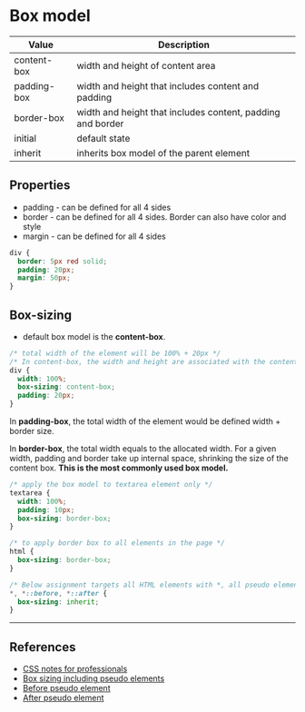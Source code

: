 # Box model

| Value       | Description                                                |
| ----------- | ---------------------------------------------------------- |
| content-box | width and height of content area                           |
| padding-box | width and height that includes content and padding         |
| border-box  | width and height that includes content, padding and border |
| initial     | default state                                              |
| inherit     | inherits box model of the parent element                   |

## Properties

* padding - can be defined for all 4 sides
* border - can be defined for all 4 sides. Border can also have color and style
* margin - can be defined for all 4 sides

```CSS
div {
  border: 5px red solid;
  padding: 20px;
  margin: 50px;
}
```

## Box-sizing

* default box model is the **content-box**.

```CSS
/* total width of the element will be 100% + 20px */
/* In content-box, the width and height are associated with the content only. padding and border alter the total width and height of the element */
div {
  width: 100%;
  box-sizing: content-box;
  padding: 20px;
}
```

In **padding-box**, the total width of the element would be defined width + border size.

In **border-box**, the total width equals to the allocated width. For a given width, padding and border take up internal space, shrinking the size of the content box. **This is the most commonly used box model.**

```CSS
/* apply the box model to textarea element only */
textarea {
  width: 100%;
  padding: 10px;
  box-sizing: border-box;
}

/* to apply border box to all elements in the page */
html {
  box-sizing: border-box;
}

/* Below assignment targets all HTML elements with *, all pseudo elements created before and after with *::before and *:: after. */
*, *::before, *::after {
  box-sizing: inherit;
}
```

---

## References

* [CSS notes for professionals](https://books.goalkicker.com/CSSBook/)
* [Box sizing including pseudo elements](https://stackoverflow.com/questions/31317238/why-use-selector-in-combination-with-before-and-after)
* [Before pseudo element](https://developer.mozilla.org/en-US/docs/Web/CSS/::before)
* [After pseudo element](https://developer.mozilla.org/en-US/docs/Web/CSS/::after)
